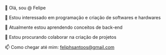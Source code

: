 👋 Olá, sou @ Felipe

👀 Estou interessado em programação e criação de softwares e hardwares

🌱 Atualmente estou aprendendo conceitos de back-end

💞️ Estou procurando colaborar na criação de projetos

📫 Como chegar até mim: feliphsantoos@gmail.com
